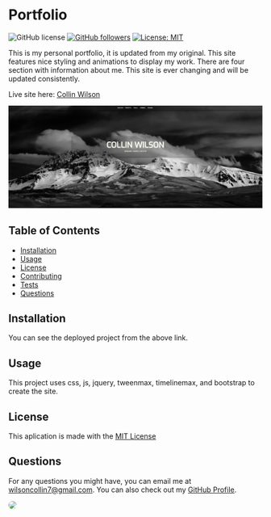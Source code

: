# Portfolio 
  ![GitHub license](https://img.shields.io/badge/Made%20by-%40Wilsoncollin7-orange) [![GitHub followers](https://img.shields.io/github/followers/wilsoncollin7.svg?style=social&label=Follow&maxAge=2592000)](https://github.com/wilsoncollin7?tab=followers) [![License: MIT](https://img.shields.io/badge/License-MIT-yellow.svg)](https://opensource.org/licenses/MIT)

  This is my personal portfolio, it is updated from my original. This site features nice styling and animations to display my work. There are four section with information about me. This site is ever changing and will be updated consistently.
  
  Live site here: [Collin Wilson](https://wilsoncollin7.github.io/collin-wilson/)

  <img src="./assets/dev-photos/home.JPG">

  ## Table of Contents

  - [Installation](#installation)
  - [Usage](#usage)
  - [License](#license)
  - [Contributing](#contributing)
  - [Tests](#tests)
  - [Questions](#questions)

  ## Installation

  You can see the deployed project from the above link.

  ## Usage

  This project uses css, js, jquery, tweenmax, timelinemax, and bootstrap to create the site.

  ## License

  This aplication is made with the [MIT License](https://opensource.org/licenses/MIT)

  ## Questions

  For any questions you might have, you can email me at wilsoncollin7@gmail.com. You can also check out my [GitHub Profile](https://github.com/wilsoncollin7).
  
  <img src="https://avatars2.githubusercontent.com/u/65512203?s=460&u=fb31e3048d1cfa064b8ee0ec696be762b96343f8&v=4" width="200" style="border-radius:50%"/>

